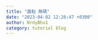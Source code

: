 ```yaml
---
title: "露點 無碼"
date: "2023-04-02 12:26:47 +0300"
author: NrdyBhu1
category: tutorial blog
---
```

